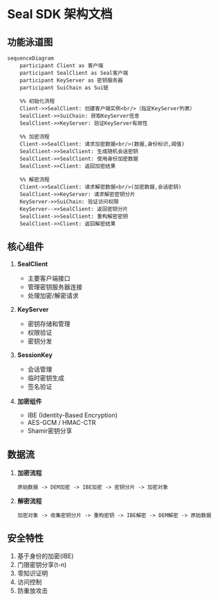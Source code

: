 # Seal SDK 架构文档

## 功能泳道图

```mermaid
sequenceDiagram
    participant Client as 客户端
    participant SealClient as Seal客户端
    participant KeyServer as 密钥服务器
    participant SuiChain as Sui链

    %% 初始化流程
    Client->>SealClient: 创建客户端实例<br/>（指定KeyServer列表）
    SealClient->>SuiChain: 获取KeyServer信息
    SealClient->>KeyServer: 验证KeyServer有效性

    %% 加密流程
    Client->>SealClient: 请求加密数据<br/>(数据,身份标识,阈值)
    SealClient->>SealClient: 生成随机会话密钥
    SealClient->>SealClient: 使用身份加密数据
    SealClient->>Client: 返回加密结果

    %% 解密流程
    Client->>SealClient: 请求解密数据<br/>(加密数据,会话密钥)
    SealClient->>KeyServer: 请求解密密钥分片
    KeyServer->>SuiChain: 验证访问权限
    KeyServer-->>SealClient: 返回密钥分片
    SealClient->>SealClient: 重构解密密钥
    SealClient->>Client: 返回解密结果
```

## 核心组件

1. **SealClient**
   - 主要客户端接口
   - 管理密钥服务器连接
   - 处理加密/解密请求
   
2. **KeyServer**
   - 密钥存储和管理
   - 权限验证
   - 密钥分发

3. **SessionKey**
   - 会话管理
   - 临时密钥生成
   - 签名验证

4. **加密组件**
   - IBE (Identity-Based Encryption)
   - AES-GCM / HMAC-CTR
   - Shamir密钥分享

## 数据流

1. **加密流程**
   ```
   原始数据 -> DEM加密 -> IBE加密 -> 密钥分片 -> 加密对象
   ```

2. **解密流程**
   ```
   加密对象 -> 收集密钥分片 -> 重构密钥 -> IBE解密 -> DEM解密 -> 原始数据
   ```

## 安全特性

1. 基于身份的加密(IBE)
2. 门限密钥分享(t-n)
3. 零知识证明
4. 访问控制
5. 防重放攻击
```
